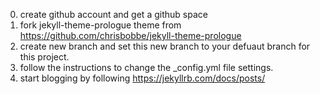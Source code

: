 0. create github account and get a github space
1. fork jekyll-theme-prologue theme from https://github.com/chrisbobbe/jekyll-theme-prologue
2. create new branch and set this new branch to your defuaut branch for this project.
3. follow the instructions to change the _config.yml file settings.
4. start blogging by following https://jekyllrb.com/docs/posts/
